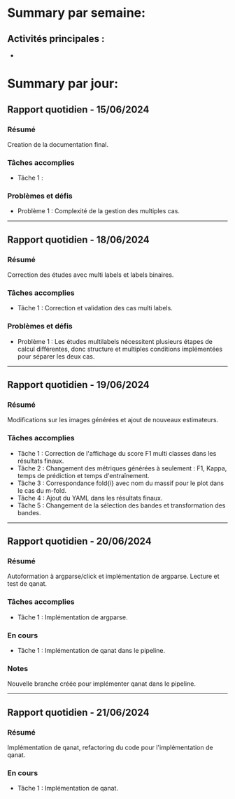 # Summary par semaine: 
## Activités principales :
- 


# Summary par jour: 

## Rapport quotidien - 15/06/2024

### Résumé
Creation de la documentation final.

### Tâches accomplies
- Tâche 1 : 

### Problèmes et défis
- Problème 1 : Complexité de la gestion des multiples cas.

---

## Rapport quotidien - 18/06/2024

### Résumé
Correction des études avec multi labels et labels binaires.

### Tâches accomplies
- Tâche 1 : Correction et validation des cas multi labels.

### Problèmes et défis
- Problème 1 : Les études multilabels nécessitent plusieurs étapes de calcul différentes, donc structure et multiples conditions implémentées pour séparer les deux cas.

---

## Rapport quotidien - 19/06/2024

### Résumé
Modifications sur les images générées et ajout de nouveaux estimateurs.

### Tâches accomplies
- Tâche 1 : Correction de l'affichage du score F1 multi classes dans les résultats finaux.
- Tâche 2 : Changement des métriques générées à seulement : F1, Kappa, temps de prédiction et temps d'entraînement.
- Tâche 3 : Correspondance fold{i} avec nom du massif pour le plot dans le cas du m-fold.
- Tâche 4 : Ajout du YAML dans les résultats finaux.
- Tâche 5 : Changement de la sélection des bandes et transformation des bandes.

---

## Rapport quotidien - 20/06/2024

### Résumé
Autoformation à argparse/click et implémentation de argparse. Lecture et test de qanat.

### Tâches accomplies
- Tâche 1 : Implémentation de argparse.

### En cours
- Tâche 1 : Implémentation de qanat dans le pipeline.

### Notes
Nouvelle branche créée pour implémenter qanat dans le pipeline.

---

## Rapport quotidien - 21/06/2024

### Résumé
Implémentation de qanat, refactoring du code pour l'implémentation de qanat.

### En cours
- Tâche 1 : Implémentation de qanat.